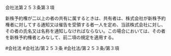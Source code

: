 会社法第２５３条第３項

新株予約権が二以上の者の共有に属するときは、共有者は、株式会社が新株予約権者に対してする通知又は催告を受領する者一人を定め、当該株式会社に対し、その者の氏名又は名称を通知しなければならない。この場合においては、その者を新株予約権者とみなして、前二項の規定を適用する。

#会社法
#会社法/第２５３条
#会社法/第２５３条/第３項
